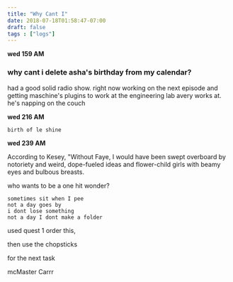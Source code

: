 ```yaml
---
title: "Why Cant I"
date: 2018-07-18T01:58:47-07:00
draft: false
tags : ["logs"]
---
```


**wed 159 AM**

### why cant i delete asha's birthday from my calendar?

had a good solid radio show. right now working on the next episode and getting maschine's plugins to work at the engineering lab avery works at. he's napping on the couch



**wed 216 AM**
```
birth of le shine
```


**wed 239 AM**

According to Kesey, "Without Faye, I would have been swept overboard by notoriety and weird, dope-fueled ideas and flower-child girls with beamy eyes and bulbous breasts.


who wants to be a one hit wonder?


```
sometimes sit when I pee
not a day goes by
i dont lose something
not a day I dont make a folder
```


used
quest 1 order this,

then use the
chopsticks

for the next task



mcMaster Carrr

